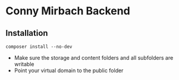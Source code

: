 # Conny Mirbach Backend

## Installation

```
composer install --no-dev
```

- Make sure the storage and content folders and all subfolders are writable
- Point your virtual domain to the public folder
